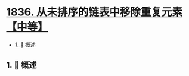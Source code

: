 # [1836. 从未排序的链表中移除重复元素【中等】](https://github.com/tnotesjs/TNotes.leetcode/tree/main/notes/1836.%20%E4%BB%8E%E6%9C%AA%E6%8E%92%E5%BA%8F%E7%9A%84%E9%93%BE%E8%A1%A8%E4%B8%AD%E7%A7%BB%E9%99%A4%E9%87%8D%E5%A4%8D%E5%85%83%E7%B4%A0%E3%80%90%E4%B8%AD%E7%AD%89%E3%80%91)

<!-- region:toc -->

- [1. 📝 概述](#1--概述)

<!-- endregion:toc -->

## 1. 📝 概述
